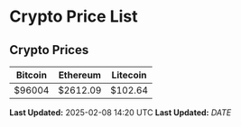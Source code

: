 # Crypto Price List

## Crypto Prices
| Bitcoin | Ethereum | Litecoin |
| ------- | -------- | -------- |
| $96004 | $2612.09 | $102.64 |
**Last Updated:** 2025-02-08 14:20 UTC
**Last Updated:** $DATE$
